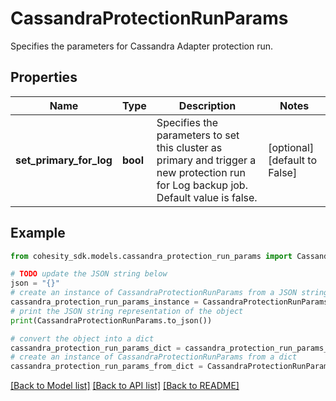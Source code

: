 # CassandraProtectionRunParams

Specifies the parameters for Cassandra Adapter protection run.

## Properties

Name | Type | Description | Notes
------------ | ------------- | ------------- | -------------
**set_primary_for_log** | **bool** | Specifies the parameters to set this cluster as primary and trigger a new protection run for Log backup job. Default value is false. | [optional] [default to False]

## Example

```python
from cohesity_sdk.models.cassandra_protection_run_params import CassandraProtectionRunParams

# TODO update the JSON string below
json = "{}"
# create an instance of CassandraProtectionRunParams from a JSON string
cassandra_protection_run_params_instance = CassandraProtectionRunParams.from_json(json)
# print the JSON string representation of the object
print(CassandraProtectionRunParams.to_json())

# convert the object into a dict
cassandra_protection_run_params_dict = cassandra_protection_run_params_instance.to_dict()
# create an instance of CassandraProtectionRunParams from a dict
cassandra_protection_run_params_from_dict = CassandraProtectionRunParams.from_dict(cassandra_protection_run_params_dict)
```
[[Back to Model list]](../README.md#documentation-for-models) [[Back to API list]](../README.md#documentation-for-api-endpoints) [[Back to README]](../README.md)


